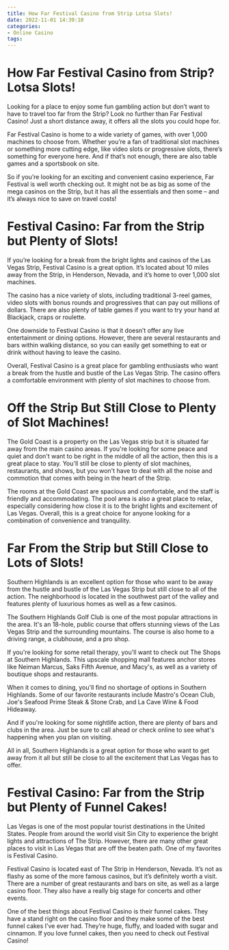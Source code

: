 ```yaml
---
title: How Far Festival Casino from Strip Lotsa Slots!
date: 2022-11-01 14:39:10
categories:
- Online Casino
tags:
---
```



#  How Far Festival Casino from Strip? Lotsa Slots!

Looking for a place to enjoy some fun gambling action but don’t want to have to travel too far from the Strip? Look no further than Far Festival Casino! Just a short distance away, it offers all the slots you could hope for.

Far Festival Casino is home to a wide variety of games, with over 1,000 machines to choose from. Whether you’re a fan of traditional slot machines or something more cutting edge, like video slots or progressive slots, there’s something for everyone here. And if that’s not enough, there are also table games and a sportsbook on site.

So if you’re looking for an exciting and convenient casino experience, Far Festival is well worth checking out. It might not be as big as some of the mega casinos on the Strip, but it has all the essentials and then some – and it’s always nice to save on travel costs!

#  Festival Casino: Far from the Strip but Plenty of Slots!

If you’re looking for a break from the bright lights and casinos of the Las Vegas Strip, Festival Casino is a great option. It’s located about 10 miles away from the Strip, in Henderson, Nevada, and it’s home to over 1,000 slot machines.

The casino has a nice variety of slots, including traditional 3-reel games, video slots with bonus rounds and progressives that can pay out millions of dollars. There are also plenty of table games if you want to try your hand at Blackjack, craps or roulette.

One downside to Festival Casino is that it doesn’t offer any live entertainment or dining options. However, there are several restaurants and bars within walking distance, so you can easily get something to eat or drink without having to leave the casino.

Overall, Festival Casino is a great place for gambling enthusiasts who want a break from the hustle and bustle of the Las Vegas Strip. The casino offers a comfortable environment with plenty of slot machines to choose from.

#  Off the Strip But Still Close to Plenty of Slot Machines!

The Gold Coast is a property on the Las Vegas strip but it is situated far away from the main casino areas. If you're looking for some peace and quiet and don't want to be right in the middle of all the action, then this is a great place to stay. You'll still be close to plenty of slot machines, restaurants, and shows, but you won't have to deal with all the noise and commotion that comes with being in the heart of the Strip.

The rooms at the Gold Coast are spacious and comfortable, and the staff is friendly and accommodating. The pool area is also a great place to relax, especially considering how close it is to the bright lights and excitement of Las Vegas. Overall, this is a great choice for anyone looking for a combination of convenience and tranquility.

#  Far From the Strip but Still Close to Lots of Slots!

Southern Highlands is an excellent option for those who want to be away from the hustle and bustle of the Las Vegas Strip but still close to all of the action. The neighborhood is located in the southwest part of the valley and features plenty of luxurious homes as well as a few casinos.

The Southern Highlands Golf Club is one of the most popular attractions in the area. It's an 18-hole, public course that offers stunning views of the Las Vegas Strip and the surrounding mountains. The course is also home to a driving range, a clubhouse, and a pro shop.

If you're looking for some retail therapy, you'll want to check out The Shops at Southern Highlands. This upscale shopping mall features anchor stores like Neiman Marcus, Saks Fifth Avenue, and Macy's, as well as a variety of boutique shops and restaurants.

When it comes to dining, you'll find no shortage of options in Southern Highlands. Some of our favorite restaurants include Mastro's Ocean Club, Joe's Seafood Prime Steak & Stone Crab, and La Cave Wine & Food Hideaway.

And if you're looking for some nightlife action, there are plenty of bars and clubs in the area. Just be sure to call ahead or check online to see what's happening when you plan on visiting.

All in all, Southern Highlands is a great option for those who want to get away from it all but still be close to all the excitement that Las Vegas has to offer.

#  Festival Casino: Far from the Strip but Plenty of Funnel Cakes!

Las Vegas is one of the most popular tourist destinations in the United States. People from around the world visit Sin City to experience the bright lights and attractions of The Strip. However, there are many other great places to visit in Las Vegas that are off the beaten path. One of my favorites is Festival Casino.

Festival Casino is located east of The Strip in Henderson, Nevada. It’s not as flashy as some of the more famous casinos, but it’s definitely worth a visit. There are a number of great restaurants and bars on site, as well as a large casino floor. They also have a really big stage for concerts and other events.

One of the best things about Festival Casino is their funnel cakes. They have a stand right on the casino floor and they make some of the best funnel cakes I’ve ever had. They’re huge, fluffy, and loaded with sugar and cinnamon. If you love funnel cakes, then you need to check out Festival Casino!